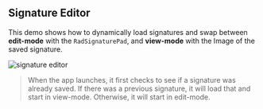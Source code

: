 ## Signature Editor

This demo shows how to dynamically load signatures and swap between **edit-mode** with the `RadSignaturePad`, and **view-mode** with the Image of the saved signature.

![signature editor](https://github.com/LanceMcCarthy/CustomMauiExamples/assets/3520532/eb0a0a6e-4007-4114-babf-f870cb8e025b)

> When the app launches, it first checks to see if a signature was already saved. If there was a previous signature, it will load that and start in view-mode. Otherwise, it will start in edit-mode.

